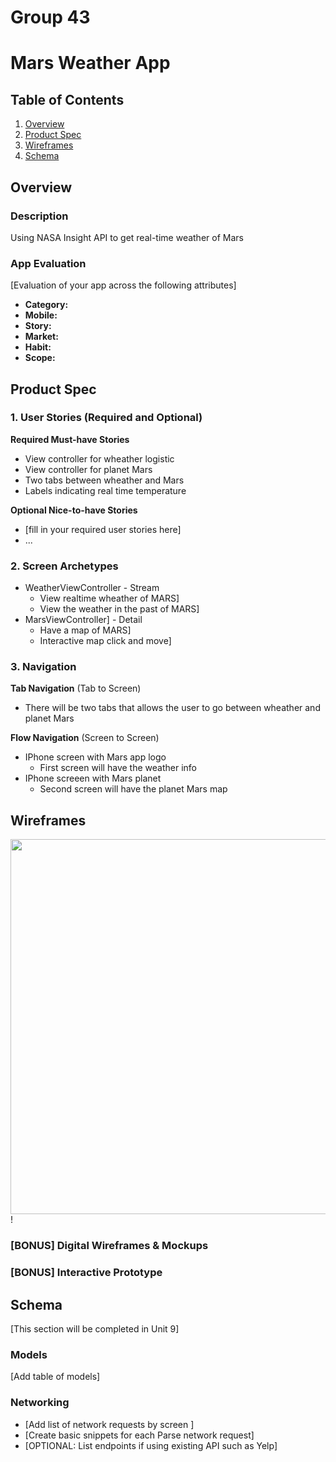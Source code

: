 # Group 43
Mars Weather App
===

## Table of Contents
1. [Overview](#Overview)
1. [Product Spec](#Product-Spec)
1. [Wireframes](#Wireframes)
2. [Schema](#Schema)

## Overview
### Description
Using NASA Insight API to get real-time weather of Mars

### App Evaluation
[Evaluation of your app across the following attributes]
- **Category:**
- **Mobile:**
- **Story:**
- **Market:**
- **Habit:**
- **Scope:**

## Product Spec

### 1. User Stories (Required and Optional)

**Required Must-have Stories**

* View controller for wheather logistic 
* View controller for planet Mars 
* Two tabs between wheather and Mars
* Labels indicating real time temperature 

**Optional Nice-to-have Stories**

* [fill in your required user stories here]
* ...

### 2. Screen Archetypes

* WeatherViewController - Stream
   * View realtime wheather of MARS]
   * View the weather in the past of MARS] 
* MarsViewController] - Detail
   * Have a map of MARS]
   * Interactive map click and move]

### 3. Navigation

**Tab Navigation** (Tab to Screen)

* There will be two tabs that allows the user to go between wheather and planet Mars 

**Flow Navigation** (Screen to Screen)

* IPhone screen with Mars app logo 
   * First screen will have the weather info
* IPhone screeen with Mars planet 
   * Second screen will have the planet Mars map 

## Wireframes
<img src=![image](https://user-images.githubusercontent.com/98177657/159135983-0c1af81b-60a2-4922-bff9-e5b28ec700f6.png) width=600>!


### [BONUS] Digital Wireframes & Mockups

### [BONUS] Interactive Prototype

## Schema 
[This section will be completed in Unit 9]
### Models
[Add table of models]
### Networking
- [Add list of network requests by screen ]
- [Create basic snippets for each Parse network request]
- [OPTIONAL: List endpoints if using existing API such as Yelp]
